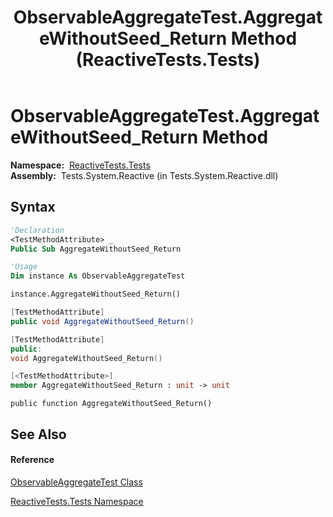 ﻿---
title: ObservableAggregateTest.AggregateWithoutSeed_Return Method  (ReactiveTests.Tests)
TOCTitle: AggregateWithoutSeed_Return Method
ms:assetid: M:ReactiveTests.Tests.ObservableAggregateTest.AggregateWithoutSeed_Return
ms:mtpsurl: https://msdn.microsoft.com/en-us/library/reactivetests.tests.observableaggregatetest.aggregatewithoutseed_return(v=VS.103)
ms:contentKeyID: 36619007
ms.date: 06/28/2011
mtps_version: v=VS.103
f1_keywords:
- ReactiveTests.Tests.ObservableAggregateTest.AggregateWithoutSeed_Return
dev_langs:
- CSharp
- JScript
- VB
- FSharp
- c++
---

# ObservableAggregateTest.AggregateWithoutSeed\_Return Method

**Namespace:**  [ReactiveTests.Tests](hh289046\(v=vs.103\).md)  
**Assembly:**  Tests.System.Reactive (in Tests.System.Reactive.dll)

## Syntax

``` vb
'Declaration
<TestMethodAttribute> _
Public Sub AggregateWithoutSeed_Return
```

``` vb
'Usage
Dim instance As ObservableAggregateTest

instance.AggregateWithoutSeed_Return()
```

``` csharp
[TestMethodAttribute]
public void AggregateWithoutSeed_Return()
```

``` c++
[TestMethodAttribute]
public:
void AggregateWithoutSeed_Return()
```

``` fsharp
[<TestMethodAttribute>]
member AggregateWithoutSeed_Return : unit -> unit 
```

``` jscript
public function AggregateWithoutSeed_Return()
```

## See Also

#### Reference

[ObservableAggregateTest Class](hh314823\(v=vs.103\).md)

[ReactiveTests.Tests Namespace](hh289046\(v=vs.103\).md)

